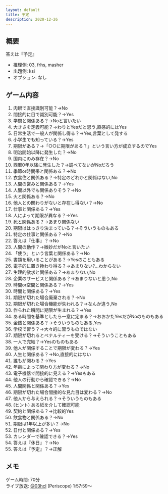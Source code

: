 ```yaml
---
layout: default
title: 予定
description: 2020-12-26
---
```


## 概要

答えは『予定』

- 推理側: 03, frhs, masher
- 出題側: ksi
- オプション: なし

## ゲーム内容

1. 肉眼で直接識別可能？→No
2. 間接的に目で識別可能？→Yes
3. 学問と関係ある？→Noと言いたい
4. 大きさを定義可能？→わりとYesだと思う,直感的にはYes
5. 日常生活で一般人が関係し得る？→Yes,言葉として発する
6. 小学生でも知っている？→Yes
7. 期限がある？→「○○に期限がある？」という言い方が成立するのでYes
8. 明治開始以降に発生した？→No
9. 国内にのみ存在？→No
10. 西暦0年以降に発生した？→調べてないがNoだろう
11. 季節or時間帯と関係ある？→No
12. 衣食住と関係ある？→特定のどれかと関係はない,No
13. 人間の営みと関係ある？→Yes
14. 人間以外でも関係ありそう？→No
15. 火と関係ある？→No
16. 他人との関わりがないと存在し得ない？→No
17. 仕事と関係ある？→Yes
18. 人によって期限が異なる？→Yes
19. 死と関係ある？→あまり関係ない
20. 期限ははっきり決まっている？→そういうものもある
21. 特定の仕事と関係ある？→No
22. 答えは『仕事』？→No
23. 人間の動作？→微妙だがNoと言いたい
24. 「使う」という言葉と関係ある？→No
25. 書類を用いることがある？→Yesのこともある
26. 電子的に置き換わり得る？→あまりない?…わからない
27. 生理的欲求と関係ある？→あまりない,No
28. 企業のサービスと関係ある？→あまりないと思う,No
29. 時間or空間と関係ある？→Yes
30. 時間と関係ある？→Yes
31. 期限が切れた場合廃棄される？→No
32. 期限が切れた場合機能が失われる？→なんか違う,No
33. 作られた瞬間に期限が生まれる？→Yes
34. ある時間を基準としたら一意に定まる？→おおかたYesだがNoのものもある
35. 金銭と関係ある？→そういうものもある,Yes
36. 学校で習う？→大々的に習うものではない
37. 期限が切れるとペナルティーを受ける？→そういうこともある
38. 一人で完結？→Yesのものもある
39. 他人が関係することで期限が変わる？→Yes
40. 人生と関係ある？→No,直接的にはない
41. 誰もが関わる？→Yes
42. 年齢によって関わり方が変わる？→No
43. 電子機器で間接的に見える？→Yesもある
44. 他人の行動から確認できる？→No
45. 人間関係と関係ある？→Yes
46. 期限が切れた場合間接的な見た目は変わる？→No
47. 他人から与えられる？→そういうものもある
48. (ヒント) ある紙を介して確認可能
49. 契約と関係ある？→比較的Yes
50. 飲食物と関係ある？→No
51. 期限は1年以上が多い？→No
52. 日付と関係ある？→Yes
53. カレンダーで確認できる？→Yes
54. 答えは『休日』？→No
55. 答えは『予定』？→正解

## メモ

ゲーム時間: 70分  
ライブ放送: [@03hcl](https://www.periscope.tv/03hcl/1PlKQPojpoXxE?t=1h57m59s) (Periscope) 1:57:59～
